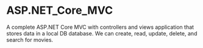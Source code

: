 # ASP.NET_Core_MVC

A complete ASP.NET Core MVC with controllers and views application that stores data in a local DB database. We can create, read, update, delete, and search for movies.
